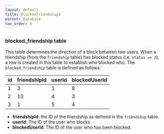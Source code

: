 ```yaml
---
layout: default
title: BlockedFriendships
parent: Database
nav_order: 4
---
```


### blocked_friendship table

This table determines the direction of a block between two users. When
a friendship (from the `friendship` table) has blocked status
(i.e. `status == 2`), a row is created in this table to establish who blocked who.
The `blocked_friendship` table is defined as follows:

| id  | friendshipId | userId | blockedUserId |
|-----|--------------|--------|---------------|
|  1  |      3       |    1   |       8       |
|  2  |      10      |    4   |       3       |
|  3  |      1       |    5   |       4       |

- **friendshipId**: the ID of the friendship as defined in the `friendship` table.
- **userId**: The ID of the user who blocks.
- **blockedUserId**: The ID of the user who has been blocked.

